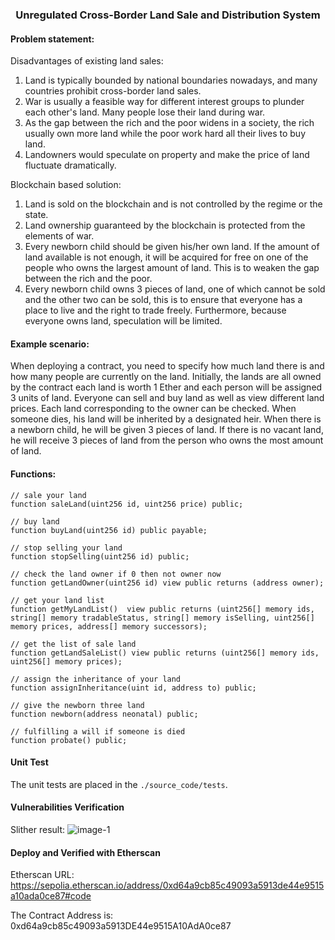 

### <center>Unregulated Cross-Border Land Sale and Distribution System<center/>


#### Problem statement:

Disadvantages of existing land sales:

1. Land is typically bounded by national boundaries nowadays, and many countries prohibit cross-border land sales.
2. War is usually a feasible way for different interest groups to plunder each other's land. Many people lose their land during war.
3. As the gap between the rich and the poor widens in a society, the rich usually own more land while the poor work hard all their lives to buy land.
4. Landowners would speculate on property and make the price of land fluctuate dramatically.

Blockchain based solution:

1. Land is sold on the blockchain and is not controlled by the regime or the state.
2. Land ownership guaranteed by the blockchain is protected from the elements of war.
3. Every newborn child should be given his/her own land. If the amount of land available is not enough, it will be acquired for free on one of the people who owns the largest amount of land. This is to weaken the gap between the rich and the poor.
4. Every newborn child owns 3 pieces of land, one of which cannot be sold and the other two can be sold, this is to ensure that everyone has a place to live and the right to trade freely. Furthermore, because everyone owns land, speculation will be limited.

#### Example scenario:

When deploying a contract, you need to specify how much land there is and how many people are currently on the land. Initially, the lands are all owned by the contract each land is worth 1 Ether and each person will be assigned 3 units of land. Everyone can sell and buy land as well as view different land prices. Each land corresponding to the owner can be checked. When someone dies, his land will be inherited by a designated heir. When there is a newborn child, he will be given 3 pieces of land. If there is no vacant land, he will receive 3 pieces of land from the person who owns the most amount of land.

#### Functions:
```solidity
// sale your land
function saleLand(uint256 id, uint256 price) public;

// buy land
function buyLand(uint256 id) public payable;

// stop selling your land
function stopSelling(uint256 id) public;

// check the land owner if 0 then not owner now
function getLandOwner(uint256 id) view public returns (address owner);

// get your land list
function getMyLandList()  view public returns (uint256[] memory ids, string[] memory tradableStatus, string[] memory isSelling, uint256[] memory prices, address[] memory successors);

// get the list of sale land
function getLandSaleList() view public returns (uint256[] memory ids, uint256[] memory prices);

// assign the inheritance of your land
function assignInheritance(uint id, address to) public;

// give the newborn three land
function newborn(address neonatal) public;

// fulfilling a will if someone is died
function probate() public;
```

#### Unit Test

The unit tests are placed in the `./source_code/tests`.

#### Vulnerabilities Verification

Slither result:
![image-1](https://github.com/Zhuohua-HUANG/LandManagementContract/assets/71301342/f22f8788-4be1-4feb-9a40-ab6b15adf6cc)

#### Deploy and Verified with Etherscan

Etherscan URL:
<https://sepolia.etherscan.io/address/0xd64a9cb85c49093a5913de44e9515a10ada0ce87#code>

The Contract Address is: 0xd64a9cb85c49093a5913DE44e9515A10AdA0ce87
